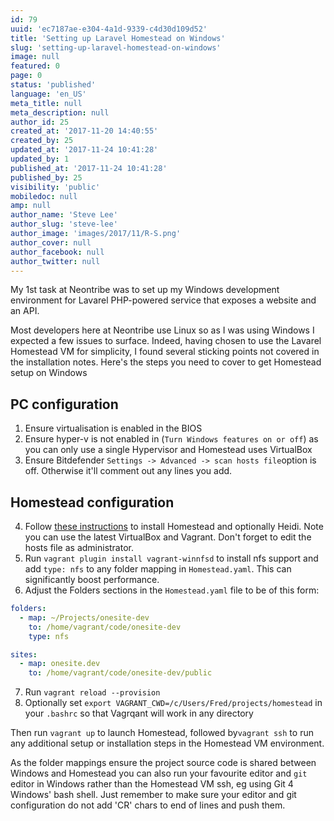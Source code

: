 ```yaml
---
id: 79
uuid: 'ec7187ae-e304-4a1d-9339-c4d30d109d52'
title: 'Setting up Laravel Homestead on Windows'
slug: 'setting-up-laravel-homestead-on-windows'
image: null
featured: 0
page: 0
status: 'published'
language: 'en_US'
meta_title: null
meta_description: null
author_id: 25
created_at: '2017-11-20 14:40:55'
created_by: 25
updated_at: '2017-11-24 10:41:28'
updated_by: 1
published_at: '2017-11-24 10:41:28'
published_by: 25
visibility: 'public'
mobiledoc: null
amp: null
author_name: 'Steve Lee'
author_slug: 'steve-lee'
author_image: 'images/2017/11/R-S.png'
author_cover: null
author_facebook: null
author_twitter: null
---
```


My 1st task at Neontribe was to set up my Windows development environment for Lavarel PHP-powered service that exposes a website and an API.

Most developers here at Neontribe use Linux so as I was using Windows I expected a few issues to surface. Indeed, having chosen to use the Lavarel Homestead VM for simplicity, I found several sticking points not covered in the installation notes. Here's the steps you need to cover to get Homestead setup on Windows

## PC configuration

1. Ensure virtualisation is enabled in the BIOS
2. Ensure hyper-v is not enabled in (`Turn Windows features on or off`) as you can only use a single Hypervisor and Homestead uses VirtualBox
3. Ensure Bitdefender `Settings -> Advanced -> scan hosts file`option is off. Otherwise it'll comment out any lines you add.

## Homestead configuration

4. Follow [these instructions](http://backendtime.com/setup-laravel-homestead-windows/) to install Homestead and optionally Heidi. Note you can use the latest VirtualBox and Vagrant. Don't forget to edit the hosts file as administrator.
5. Run `vagrant plugin install vagrant-winnfsd` to install nfs support and add `type: nfs` to any folder mapping in `Homestead.yaml`. This can significantly boost performance.
6. Adjust the Folders sections in the `Homestead.yaml` file to be of this form:

```yaml
folders:
  - map: ~/Projects/onesite-dev
    to: /home/vagrant/code/onesite-dev
    type: nfs

sites:
  - map: onesite.dev
    to: /home/vagrant/code/onesite-dev/public
```

7. Run `vagrant reload --provision`
8. Optionally set `export VAGRANT_CWD=/c/Users/Fred/projects/homestead` in your `.bashrc` so that Vagrqant will work in any directory

Then run `vagrant up` to launch Homestead, followed by`vagrant ssh` to run any additional setup or installation steps in the Homestead VM environment.

As the folder mappings ensure the project source code is shared between Windows and Homestead you can also run your favourite editor and `git` editor in Windows rather than the Homestead VM ssh, eg using Git 4 Windows' bash shell. Just remember to make sure your editor and git configuration do not add 'CR' chars to end of lines and push them.
